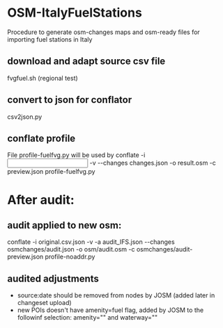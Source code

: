 # OSM-ItalyFuelStations
Procedure to generate osm-changes maps and osm-ready files for importing fuel stations in Italy

## download and adapt source csv file
fvgfuel.sh (regional test)

## convert to json for conflator
csv2json.py

## conflate profile
File profile-fuelfvg.py will be used by 
conflate -i <input json file>  -v --changes changes.json -o result.osm -c preview.json profile-fuelfvg.py

# After audit:
## audit applied to new osm:
conflate -i original.csv.json -v -a audit_IFS.json  --changes osmchanges/audit.json -o osm/audit.osm -c osmchanges/audit-preview.json profile-noaddr.py


## audited adjustments
- source:date should be removed from nodes by JOSM (added later in changeset upload)
- new POIs doesn't have amenity=fuel flag, added by JOSM to the followinf selection:
amenity="" and waterway=""

